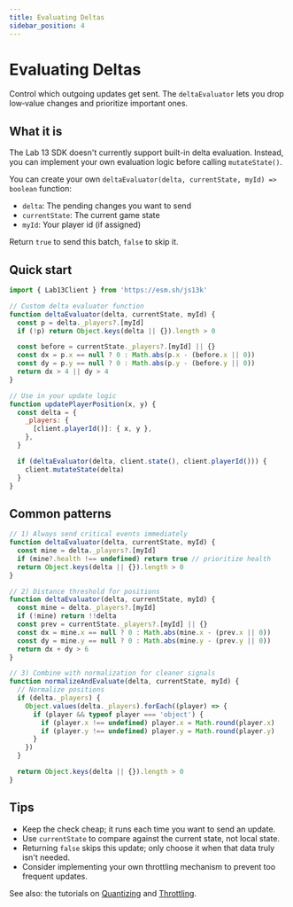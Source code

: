 ```yaml
---
title: Evaluating Deltas
sidebar_position: 4
---
```


# Evaluating Deltas

Control which outgoing updates get sent. The `deltaEvaluator` lets you drop low‑value changes and prioritize important ones.

## What it is

The Lab 13 SDK doesn't currently support built-in delta evaluation. Instead, you can implement your own evaluation logic before calling `mutateState()`.

You can create your own `deltaEvaluator(delta, currentState, myId) => boolean` function:

- `delta`: The pending changes you want to send
- `currentState`: The current game state
- `myId`: Your player id (if assigned)

Return `true` to send this batch, `false` to skip it.

## Quick start

```js
import { Lab13Client } from 'https://esm.sh/js13k'

// Custom delta evaluator function
function deltaEvaluator(delta, currentState, myId) {
  const p = delta._players?.[myId]
  if (!p) return Object.keys(delta || {}).length > 0

  const before = currentState._players?.[myId] || {}
  const dx = p.x == null ? 0 : Math.abs(p.x - (before.x || 0))
  const dy = p.y == null ? 0 : Math.abs(p.y - (before.y || 0))
  return dx > 4 || dy > 4
}

// Use in your update logic
function updatePlayerPosition(x, y) {
  const delta = {
    _players: {
      [client.playerId()]: { x, y },
    },
  }

  if (deltaEvaluator(delta, client.state(), client.playerId())) {
    client.mutateState(delta)
  }
}
```

## Common patterns

```js
// 1) Always send critical events immediately
function deltaEvaluator(delta, currentState, myId) {
  const mine = delta._players?.[myId]
  if (mine?.health !== undefined) return true // prioritize health
  return Object.keys(delta || {}).length > 0
}

// 2) Distance threshold for positions
function deltaEvaluator(delta, currentState, myId) {
  const mine = delta._players?.[myId]
  if (!mine) return !!delta
  const prev = currentState._players?.[myId] || {}
  const dx = mine.x == null ? 0 : Math.abs(mine.x - (prev.x || 0))
  const dy = mine.y == null ? 0 : Math.abs(mine.y - (prev.y || 0))
  return dx + dy > 6
}

// 3) Combine with normalization for cleaner signals
function normalizeAndEvaluate(delta, currentState, myId) {
  // Normalize positions
  if (delta._players) {
    Object.values(delta._players).forEach((player) => {
      if (player && typeof player === 'object') {
        if (player.x !== undefined) player.x = Math.round(player.x)
        if (player.y !== undefined) player.y = Math.round(player.y)
      }
    })
  }

  return Object.keys(delta || {}).length > 0
}
```

## Tips

- Keep the check cheap; it runs each time you want to send an update.
- Use `currentState` to compare against the current state, not local state.
- Returning `false` skips this update; only choose it when that data truly isn't needed.
- Consider implementing your own throttling mechanism to prevent too frequent updates.

See also: the tutorials on [Quantizing](./quantizing.mdx) and [Throttling](./throttling.md).
